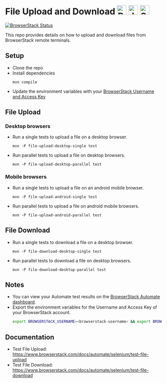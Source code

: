 # File Upload and Download <a href="https://www.browserstack.com/"><img src="https://www.vectorlogo.zone/logos/browserstack/browserstack-icon.svg" alt="BrowserStack" height="30"/></a> <a href="https://java.com"><img src="https://www.vectorlogo.zone/logos/java/java-icon.svg" alt="Java" height="30" /></a> <a href="https://www.selenium.dev/"><img src="https://seeklogo.com/images/S/selenium-logo-DB9103D7CF-seeklogo.com.png" alt="Selenium" height="30" /></a>
[![BrowserStack Status](https://automate.browserstack.com/badge.svg?badge_key=SUxNQjBkNlBCNERWdUVQMTc4TndHVW1rSWVuT2Mzd0tQV0NJVldrSkZJaz0tLSs0OGtLZmZyTC9mMTVuTjBNWUdxcVE9PQ==--38e7a0d2fc60ce4bc2c518e8c1d4b52ad506b1ef)](https://app-automate.browserstack.com/public-build/SUxNQjBkNlBCNERWdUVQMTc4TndHVW1rSWVuT2Mzd0tQV0NJVldrSkZJaz0tLSs0OGtLZmZyTC9mMTVuTjBNWUdxcVE9PQ==--38e7a0d2fc60ce4bc2c518e8c1d4b52ad506b1ef)

This repo provides details on how to upload and download files from BrowserStack remote terminals.

## Setup

- Clone the repo
- Install dependencies 
  ```
  mvn compile
  ```
- Update the environment variables with your [BrowserStack Username and Access Key](https://www.browserstack.com/accounts/settings)

## File Upload

### Desktop browsers
- Run a single tests to upload a file on a desktop browser.
  ```
  mvn -P file-upload-desktop-single test
  ```
- Run parallel tests to upload a file on desktop browsers.
  ```
  mvn -P file-upload-desktop-parallel test
  ```

### Mobile browsers
- Run a single tests to upload a file on an android mobile browser.
  ```
  mvn -P file-upload-android-single test
  ```
- Run parallel tests to upload a file on android mobile browsers.
  ```
  mvn -P file-upload-android-parallel test
  ```

## File Download
- Run a single tests to download a file on a desktop browser.
  ```
  mvn -P file-download-desktop-single test
  ```
- Run parallel tests to download a file on desktop browsers.
  ```
  mvn -P file-download-desktop-parallel test
  ```

## Notes
- You can view your Automate test results on the [BrowserStack Automate dashboard](https://automate.browserstack.com/).
- Export the environment variables for the Username and Access Key of your BrowserStack account.
  ```sh
  export BROWSERSTACK_USERNAME=<browserstack-username> && export BROWSERSTACK_ACCESS_KEY=<browserstack-access-key>
  ```
  
## Documentation
- Test File Upload: https://www.browserstack.com/docs/automate/selenium/test-file-upload
- Test File Download: https://www.browserstack.com/docs/automate/selenium/test-file-download
